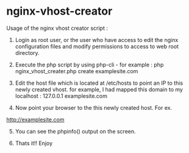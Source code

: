 # nginx-vhost-creator

Usage of the nginx vhost creator script :
1. Login as root user, or the user who have access to edit the nginx configuration files and modify permissions to access to web root directory.

2. Execute the php script by using php-cli - for example :
php nginx_vhost_creater.php create examplesite.com

3. Edit the host file which is located at /etc/hosts to point an IP to this newly created vhost. for example, I had mapped this domain to my localhost :
127.0.0.1 	examplesite.com

4. Now point your browser to the this newly created host. For ex.

http://examplesite.com

5. You can see the phpinfo() output on the screen.

6. Thats it!! Enjoy
